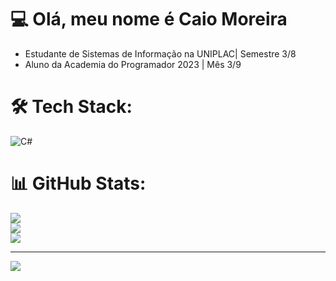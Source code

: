 # 💻 Olá, meu nome é Caio Moreira</h1>

- Estudante de Sistemas de Informação na UNIPLAC| Semestre 3/8
- Aluno da Academia do Programador 2023 | Mês  3/9
# 🛠 Tech Stack:
![C#](https://img.shields.io/badge/c%23-%23239120.svg?style=for-the-badge&logo=c-sharp&logoColor=white)
# 📊 GitHub Stats:
![](https://github-readme-stats.vercel.app/api?username=caiomoreiradc&theme=synthwave&hide_border=false&include_all_commits=true&count_private=false)<br/>
![](https://github-readme-streak-stats.herokuapp.com/?user=caiomoreiradc&theme=synthwave&hide_border=false)<br/>
![](https://github-readme-stats.vercel.app/api/top-langs/?username=caiomoreiradc&theme=synthwave&hide_border=false&include_all_commits=true&count_private=false&layout=compact)

---
[![](https://visitcount.itsvg.in/api?id=caiomoreiradc&icon=0&color=0)](https://visitcount.itsvg.in)

